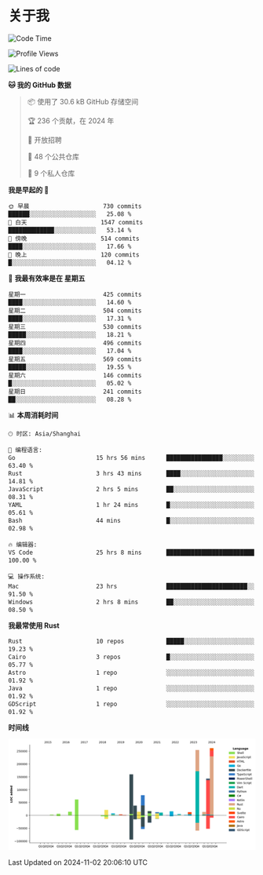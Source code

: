 # 关于我

<!--START_SECTION:waka-->
![Code Time](http://img.shields.io/badge/Code%20Time-3%2C291%20hrs%2058%20mins-blue)

![Profile Views](http://img.shields.io/badge/%E4%B8%AA%E4%BA%BA%E8%B5%84%E6%96%99%E8%A7%82%E7%9C%8B%E6%AC%A1%E6%95%B0-7-blue)

![Lines of code](https://img.shields.io/badge/%E4%BB%8E%E3%80%8CHello%20World%E3%80%8D%E8%B5%B7%E6%88%91%E5%B7%B2%E7%BB%8F%E5%86%99%E4%BA%86-1.2%20million%20%E8%A1%8C%E4%BB%A3%E7%A0%81-blue)

**🐱 我的 GitHub 数据** 

> 📦  使用了 30.6 kB GitHub 存储空间 
 > 
> 🏆 236 个贡献，在 2024 年
 > 
> 💼 开放招聘
 > 
> 📜 48 个公共仓库 
 > 
> 🔑 9 个私人仓库 
 > 
**我是早起的 🐤** 

```text
🌞 早晨                     730 commits         ██████░░░░░░░░░░░░░░░░░░░   25.08 % 
🌆 白天                     1547 commits        █████████████░░░░░░░░░░░░   53.14 % 
🌃 傍晚                     514 commits         ████░░░░░░░░░░░░░░░░░░░░░   17.66 % 
🌙 晚上                     120 commits         █░░░░░░░░░░░░░░░░░░░░░░░░   04.12 % 
```
📅 **我最有效率是在 星期五** 

```text
星期一                      425 commits         ████░░░░░░░░░░░░░░░░░░░░░   14.60 % 
星期二                      504 commits         ████░░░░░░░░░░░░░░░░░░░░░   17.31 % 
星期三                      530 commits         █████░░░░░░░░░░░░░░░░░░░░   18.21 % 
星期四                      496 commits         ████░░░░░░░░░░░░░░░░░░░░░   17.04 % 
星期五                      569 commits         █████░░░░░░░░░░░░░░░░░░░░   19.55 % 
星期六                      146 commits         █░░░░░░░░░░░░░░░░░░░░░░░░   05.02 % 
星期日                      241 commits         ██░░░░░░░░░░░░░░░░░░░░░░░   08.28 % 
```


📊 **本周消耗时间** 

```text
🕑︎ 时区: Asia/Shanghai

💬 编程语言: 
Go                       15 hrs 56 mins      ████████████████░░░░░░░░░   63.40 % 
Rust                     3 hrs 43 mins       ████░░░░░░░░░░░░░░░░░░░░░   14.81 % 
JavaScript               2 hrs 5 mins        ██░░░░░░░░░░░░░░░░░░░░░░░   08.31 % 
YAML                     1 hr 24 mins        █░░░░░░░░░░░░░░░░░░░░░░░░   05.61 % 
Bash                     44 mins             █░░░░░░░░░░░░░░░░░░░░░░░░   02.98 % 

🔥 编辑器: 
VS Code                  25 hrs 8 mins       █████████████████████████   100.00 % 

💻 操作系统: 
Mac                      23 hrs              ███████████████████████░░   91.50 % 
Windows                  2 hrs 8 mins        ██░░░░░░░░░░░░░░░░░░░░░░░   08.50 % 
```

**我最常使用 Rust** 

```text
Rust                     10 repos            █████░░░░░░░░░░░░░░░░░░░░   19.23 % 
Cairo                    3 repos             █░░░░░░░░░░░░░░░░░░░░░░░░   05.77 % 
Astro                    1 repo              ░░░░░░░░░░░░░░░░░░░░░░░░░   01.92 % 
Java                     1 repo              ░░░░░░░░░░░░░░░░░░░░░░░░░   01.92 % 
GDScript                 1 repo              ░░░░░░░░░░░░░░░░░░░░░░░░░   01.92 % 
```



**时间线**

![Lines of Code chart](https://raw.githubusercontent.com/catusax/catusax/master/assets/bar_graph.png)


 Last Updated on 2024-11-02 20:06:10 UTC
<!--END_SECTION:waka-->
